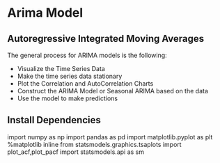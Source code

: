 # Arima Model 
## Autoregressive Integrated Moving Averages

The general process for ARIMA models is the following:
* Visualize the Time Series Data
* Make the time series data stationary
* Plot the Correlation and AutoCorrelation Charts
* Construct the ARIMA Model or Seasonal ARIMA based on the data
* Use the model to make predictions

## Install Dependencies
import numpy as np
import pandas as pd
import matplotlib.pyplot as plt
%matplotlib inline
from statsmodels.graphics.tsaplots import plot_acf,plot_pacf
import statsmodels.api as sm

